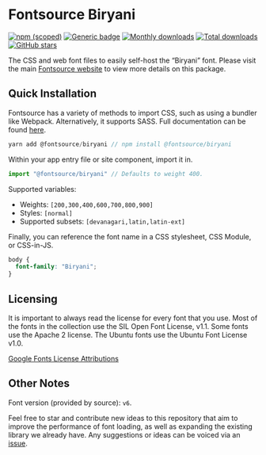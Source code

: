# Fontsource Biryani

[![npm (scoped)](https://img.shields.io/npm/v/@fontsource/biryani?color=brightgreen)](https://www.npmjs.com/package/@fontsource/biryani) [![Generic badge](https://img.shields.io/badge/fontsource-passing-brightgreen)](https://github.com/fontsource/fontsource) [![Monthly downloads](https://badgen.net/npm/dm/@fontsource/biryani)](https://github.com/fontsource/fontsource) [![Total downloads](https://badgen.net/npm/dt/@fontsource/biryani)](https://github.com/fontsource/fontsource) [![GitHub stars](https://img.shields.io/github/stars/fontsource/fontsource.svg?style=social&label=Star)](https://github.com/fontsource/fontsource/stargazers)

The CSS and web font files to easily self-host the “Biryani” font. Please visit the main [Fontsource website](https://fontsource.org/fonts/biryani) to view more details on this package.

## Quick Installation

Fontsource has a variety of methods to import CSS, such as using a bundler like Webpack. Alternatively, it supports SASS. Full documentation can be found [here](https://fontsource.org/docs/introduction).

```javascript
yarn add @fontsource/biryani // npm install @fontsource/biryani
```

Within your app entry file or site component, import it in.

```javascript
import "@fontsource/biryani" // Defaults to weight 400.
```

Supported variables:

- Weights: `[200,300,400,600,700,800,900]`
- Styles: `[normal]`
- Supported subsets: `[devanagari,latin,latin-ext]`

Finally, you can reference the font name in a CSS stylesheet, CSS Module, or CSS-in-JS.

```css
body {
  font-family: "Biryani";
}
```

## Licensing

It is important to always read the license for every font that you use.
Most of the fonts in the collection use the SIL Open Font License, v1.1. Some fonts use the Apache 2 license. The Ubuntu fonts use the Ubuntu Font License v1.0.

[Google Fonts License Attributions](https://fonts.google.com/attribution)

## Other Notes

Font version (provided by source): `v6`.

Feel free to star and contribute new ideas to this repository that aim to improve the performance of font loading, as well as expanding the existing library we already have. Any suggestions or ideas can be voiced via an [issue](https://github.com/fontsource/fontsource/issues).

